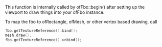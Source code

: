 This function is internally called by ofFbo::begin() after setting up the
viewport to draw things into your ofFbo instance.

To map the fbo to ofRectangle, ofMesh, or other vertex based drawing, call

```cpp
fbo.getTextureReference().bind();
mesh.draw();
fbo.getTextureReference().unbind();
```
